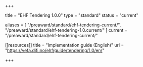 +++

title = "EHF Tendering 1.0.0"
type = "standard"
status = "current"

aliases = [ "/preaward/standard/ehf-tendering-current/", "/preaward/standard/ehf-tendering-1.0.current/" ]
current = "/preaward/standard/ehf-tendering-current/"

[[resources]]
title = "Implementation guide (English)"
url = "https://vefa.difi.no/ehf/guide/tendering/1.0/en/"

+++
